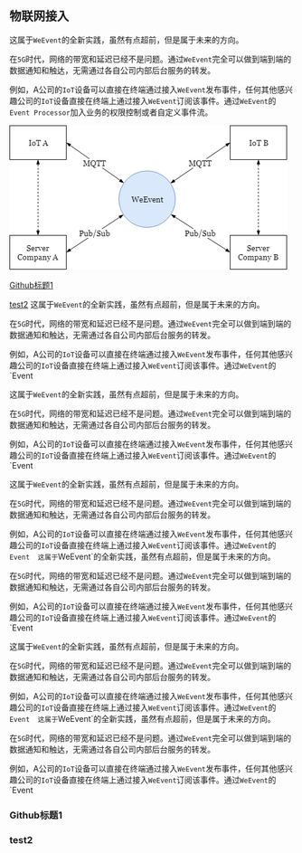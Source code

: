 ## 物联网接入
这属于`WeEvent`的全新实践，虽然有点超前，但是属于未来的方向。

在`5G`时代，网络的带宽和延迟已经不是问题。通过`WeEvent`完全可以做到端到端的数据通知和触达，无需通过各自公司内部后台服务的转发。

例如，A公司的`IoT`设备可以直接在终端通过接入`WeEvent`发布事件，任何其他感兴趣公司的`IoT`设备直接在终端上通过接入`WeEvent`订阅该事件。通过`WeEvent`的`Event Processor`加入业务的权限控制或者自定义事件流。

![IoTScarino.png](../image/IoTScarino.png)



[Github标题1](#github1)


[test2](#test2)
这属于`WeEvent`的全新实践，虽然有点超前，但是属于未来的方向。

在`5G`时代，网络的带宽和延迟已经不是问题。通过`WeEvent`完全可以做到端到端的数据通知和触达，无需通过各自公司内部后台服务的转发。

例如，A公司的`IoT`设备可以直接在终端通过接入`WeEvent`发布事件，任何其他感兴趣公司的`IoT`设备直接在终端上通过接入`WeEvent`订阅该事件。通过`WeEvent`的`Event 

这属于`WeEvent`的全新实践，虽然有点超前，但是属于未来的方向。

在`5G`时代，网络的带宽和延迟已经不是问题。通过`WeEvent`完全可以做到端到端的数据通知和触达，无需通过各自公司内部后台服务的转发。

例如，A公司的`IoT`设备可以直接在终端通过接入`WeEvent`发布事件，任何其他感兴趣公司的`IoT`设备直接在终端上通过接入`WeEvent`订阅该事件。通过`WeEvent`的`Event 


这属于`WeEvent`的全新实践，虽然有点超前，但是属于未来的方向。

在`5G`时代，网络的带宽和延迟已经不是问题。通过`WeEvent`完全可以做到端到端的数据通知和触达，无需通过各自公司内部后台服务的转发。

例如，A公司的`IoT`设备可以直接在终端通过接入`WeEvent`发布事件，任何其他感兴趣公司的`IoT`设备直接在终端上通过接入`WeEvent`订阅该事件。通过`WeEvent`的`Event 
这属于`WeEvent`的全新实践，虽然有点超前，但是属于未来的方向。

在`5G`时代，网络的带宽和延迟已经不是问题。通过`WeEvent`完全可以做到端到端的数据通知和触达，无需通过各自公司内部后台服务的转发。

例如，A公司的`IoT`设备可以直接在终端通过接入`WeEvent`发布事件，任何其他感兴趣公司的`IoT`设备直接在终端上通过接入`WeEvent`订阅该事件。通过`WeEvent`的`Event 

这属于`WeEvent`的全新实践，虽然有点超前，但是属于未来的方向。

在`5G`时代，网络的带宽和延迟已经不是问题。通过`WeEvent`完全可以做到端到端的数据通知和触达，无需通过各自公司内部后台服务的转发。

例如，A公司的`IoT`设备可以直接在终端通过接入`WeEvent`发布事件，任何其他感兴趣公司的`IoT`设备直接在终端上通过接入`WeEvent`订阅该事件。通过`WeEvent`的`Event 
这属于`WeEvent`的全新实践，虽然有点超前，但是属于未来的方向。

在`5G`时代，网络的带宽和延迟已经不是问题。通过`WeEvent`完全可以做到端到端的数据通知和触达，无需通过各自公司内部后台服务的转发。

例如，A公司的`IoT`设备可以直接在终端通过接入`WeEvent`发布事件，任何其他感兴趣公司的`IoT`设备直接在终端上通过接入`WeEvent`订阅该事件。通过`WeEvent`的`Event 
### Github标题1

### test2